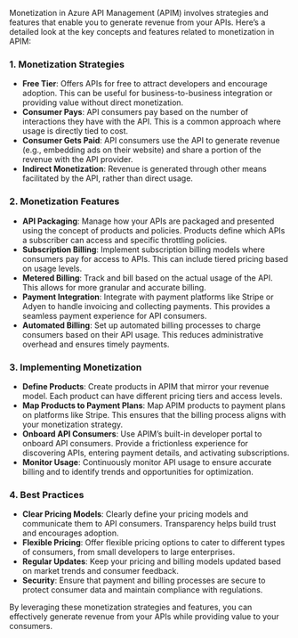 Monetization in Azure API Management (APIM) involves strategies and features that enable you to generate revenue from your APIs. Here’s a detailed look at the key concepts and features related to monetization in APIM:

### **1. Monetization Strategies**

- **Free Tier**: Offers APIs for free to attract developers and encourage adoption. This can be useful for business-to-business integration or providing value without direct monetization.
- **Consumer Pays**: API consumers pay based on the number of interactions they have with the API. This is a common approach where usage is directly tied to cost.
- **Consumer Gets Paid**: API consumers use the API to generate revenue (e.g., embedding ads on their website) and share a portion of the revenue with the API provider.
- **Indirect Monetization**: Revenue is generated through other means facilitated by the API, rather than direct usage.

### **2. Monetization Features**

- **API Packaging**: Manage how your APIs are packaged and presented using the concept of products and policies. Products define which APIs a subscriber can access and specific throttling policies.
- **Subscription Billing**: Implement subscription billing models where consumers pay for access to APIs. This can include tiered pricing based on usage levels.
- **Metered Billing**: Track and bill based on the actual usage of the API. This allows for more granular and accurate billing.
- **Payment Integration**: Integrate with payment platforms like Stripe or Adyen to handle invoicing and collecting payments. This provides a seamless payment experience for API consumers.
- **Automated Billing**: Set up automated billing processes to charge consumers based on their API usage. This reduces administrative overhead and ensures timely payments.

### **3. Implementing Monetization**

- **Define Products**: Create products in APIM that mirror your revenue model. Each product can have different pricing tiers and access levels.
- **Map Products to Payment Plans**: Map APIM products to payment plans on platforms like Stripe. This ensures that the billing process aligns with your monetization strategy.
- **Onboard API Consumers**: Use APIM’s built-in developer portal to onboard API consumers. Provide a frictionless experience for discovering APIs, entering payment details, and activating subscriptions.
- **Monitor Usage**: Continuously monitor API usage to ensure accurate billing and to identify trends and opportunities for optimization.

### **4. Best Practices**

- **Clear Pricing Models**: Clearly define your pricing models and communicate them to API consumers. Transparency helps build trust and encourages adoption.
- **Flexible Pricing**: Offer flexible pricing options to cater to different types of consumers, from small developers to large enterprises.
- **Regular Updates**: Keep your pricing and billing models updated based on market trends and consumer feedback.
- **Security**: Ensure that payment and billing processes are secure to protect consumer data and maintain compliance with regulations.

By leveraging these monetization strategies and features, you can effectively generate revenue from your APIs while providing value to your consumers.

